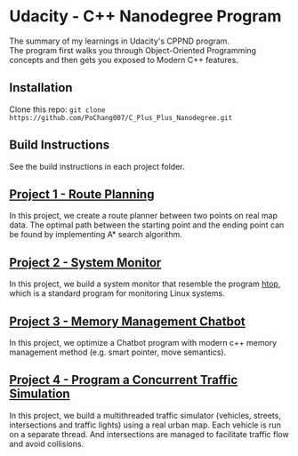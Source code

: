 # Udacity - C++ Nanodegree Program

The summary of my learnings in Udacity's CPPND program.  
The program first walks you through Object-Oriented Programming concepts and then gets you exposed to Modern C++ features.

## Installation

Clone this repo: `git clone https://github.com/PoChang007/C_Plus_Plus_Nanodegree.git`

## Build Instructions

See the build instructions in each project folder.

## [Project 1 - Route Planning](https://github.com/PoChang007/C_Plus_Plus_Nanodegree/tree/main/Project_1_Route_Planning)

In this project, we create a route planner between two points on real map data. The optimal path between the starting point and the ending point can be found by implementing A* search algorithm.

## [Project 2 - System Monitor](https://github.com/PoChang007/C_Plus_Plus_Nanodegree/tree/main/Project_2_System_Monitor)

In this project, we build a system monitor that resemble the program [htop](https://htop.dev/), which is a standard program for monitoring Linux systems.

## [Project 3 - Memory Management Chatbot](https://github.com/PoChang007/C_Plus_Plus_Nanodegree/tree/main/Project_3_Memory_Management_Chatbot)

In this project, we optimize a Chatbot program with modern c++ memory management method (e.g. smart pointer, move semantics).

## [Project 4 - Program a Concurrent Traffic Simulation](https://github.com/PoChang007/C_Plus_Plus_Nanodegree/tree/main/Project_4_Program_a_Concurrent_Traffic_Simulation)

In this project, we build a multithreaded traffic simulator (vehicles, streets, intersections and traffic lights) using a real urban map. Each vehicle is run on a separate thread. And intersections are managed to facilitate traffic flow and avoid collisions.
